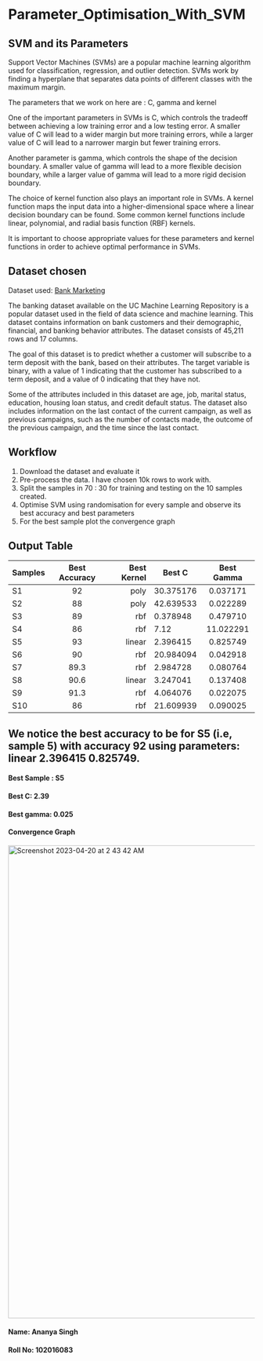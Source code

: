 # Parameter_Optimisation_With_SVM

## SVM and its Parameters
Support Vector Machines (SVMs) are a popular machine learning algorithm used for classification, regression, and outlier detection. SVMs work by finding a hyperplane that separates data points of different classes with the maximum margin.

The parameters that we work on here are : C, gamma and kernel  

One of the important parameters in SVMs is C, which controls the tradeoff between achieving a low training error and a low testing error. A smaller value of C will lead to a wider margin but more training errors, while a larger value of C will lead to a narrower margin but fewer training errors.

Another parameter is gamma, which controls the shape of the decision boundary. A smaller value of gamma will lead to a more flexible decision boundary, while a larger value of gamma will lead to a more rigid decision boundary.

The choice of kernel function also plays an important role in SVMs. A kernel function maps the input data into a higher-dimensional space where a linear decision boundary can be found. Some common kernel functions include linear, polynomial, and radial basis function (RBF) kernels.

It is important to choose appropriate values for these parameters and kernel functions in order to achieve optimal performance in SVMs. 

## Dataset chosen

Dataset used: [Bank Marketing](https://archive.ics.uci.edu/ml/datasets/bank+marketing "Bank Marketing")

The banking dataset available on the UC Machine Learning Repository is a popular dataset used in the field of data science and machine learning. This dataset contains information on bank customers and their demographic, financial, and banking behavior attributes. The dataset consists of 45,211 rows and 17 columns.

The goal of this dataset is to predict whether a customer will subscribe to a term deposit with the bank, based on their attributes. The target variable is binary, with a value of 1 indicating that the customer has subscribed to a term deposit, and a value of 0 indicating that they have not.

Some of the attributes included in this dataset are age, job, marital status, education, housing loan status, and credit default status. The dataset also includes information on the last contact of the current campaign, as well as previous campaigns, such as the number of contacts made, the outcome of the previous campaign, and the time since the last contact.

## Workflow
1. Download the dataset and evaluate it
2. Pre-process the data. I have chosen 10k rows to work with.
3. Split the samples in 70 : 30 for training and testing on the 10 samples created.
4. Optimise SVM using randomisation for every sample and observe its best accuracy and best parameters
5. For the best sample plot the convergence graph

## Output Table 
| Samples       | Best Accuracy | Best Kernel | Best C    | Best Gamma  | 
| ------------- |:-------------:| -----------:| --------- |:-----------:| 
| S1            | 92 | poly | 30.375176	| 0.037171
| S2            | 88      |   poly | 42.639533	| 0.022289
| S3            | 89     |    rbf |0.378948	 | 0.479710
| S4            | 86 | rbf | 7.12 |11.022291 |	0.110948
| S5            | 93    |   linear|2.396415	| 0.825749
| S6            | 90      |    rbf |	20.984094	| 0.042918
| S7            | 89.3      |    rbf | 2.984728	 | 0.080764
| S8            | 90.6      |    linear | 3.247041|	0.137408
| S9            | 91.3     |    rbf| 4.064076	| 0.022075
| S10           | 86      |    rbf |21.609939	| 0.090025



## We notice the best accuracy to be for S5 (i.e, sample 5) with accuracy 92 using parameters: linear	2.396415	0.825749.


#### Best Sample : S5
#### Best C: 2.39
#### Best gamma: 0.025


#### Convergence Graph

<img width="964" alt="Screenshot 2023-04-20 at 2 43 42 AM" src="https://user-images.githubusercontent.com/73638083/233201505-e22b7209-86ed-46be-84e2-35c74f1432b0.png">




#### Name: Ananya Singh
#### Roll No: 102016083





